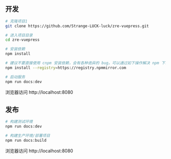 ## 开发

```bash
# 克隆项目1
git clone https://github.com/Strange-LUCK-luck/zre-vuepress.git

# 进入项目目录
cd zre-vuepress

# 安装依赖
npm install

# 建议不要直接使用 cnpm 安装依赖，会有各种诡异的 bug。可以通过如下操作解决 npm 下载速度慢的问题
npm install --registry=https://registry.npmmirror.com

# 启动服务
npm run docs:dev
```

浏览器访问 http://localhost:8080

## 发布

```bash
# 构建测试环境
npm run docs:dev

# 构建生产环境/部署项目
npm run docs:build
```

浏览器访问 http://localhost:8080